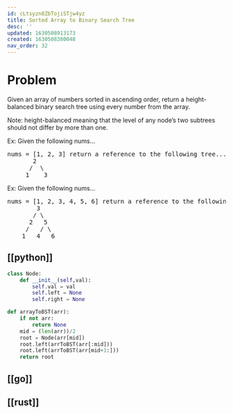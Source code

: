 ```yaml
---
id: cLtsyzn8ZbTojiSTjw4yz
title: Sorted Array to Binary Search Tree
desc: ''
updated: 1630508913173
created: 1630508380048
nav_order: 32
---
```


# Problem

Given an array of numbers sorted in ascending order, return a height-balanced binary search tree using every number from the array.

Note: height-balanced meaning that the level of any node’s two subtrees should not differ by more than one.

Ex: Given the following nums...

<pre>
nums = [1, 2, 3] return a reference to the following tree...
       2
      /  \
     1    3
</pre>

Ex: Given the following nums...

<pre>
nums = [1, 2, 3, 4, 5, 6] return a reference to the following tree...
        3
       / \
      2   5
     /   / \
    1   4   6
</pre>

## [[python]]

```python
class Node:
    def __init__(self,val):
        self.val = val
        self.left = None
        self.right = None

def arrayToBST(arr):
    if not arr:
        return None
    mid = (len(arr))/2
    root = Node(arr[mid])
    root.left(arrToBST(arr[:mid]))
    root.left(arrToBST(arr[mid+1:]))
    return root

```

## [[go]]

## [[rust]]
